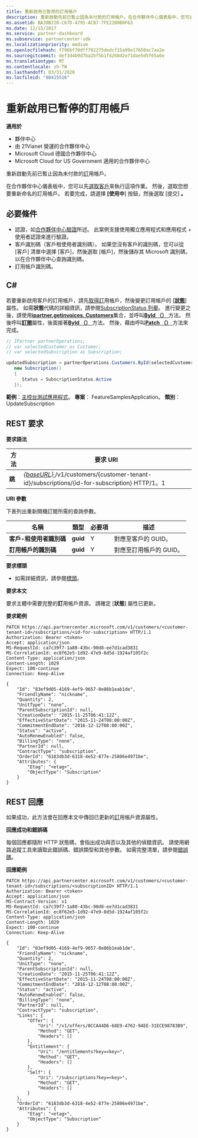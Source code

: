 ```yaml
---
title: 重新啟用已暫停的訂用帳戶
description: 重新啟動先前已暫止因為未付款的訂用帳戶。在合作夥伴中心儀表板中，您可以先選取客戶來執行這項作業。
ms.assetid: BA30B220-C67D-4795-ACB7-7FE22B0B0F63
ms.date: 12/15/2017
ms.service: partner-dashboard
ms.subservice: partnercenter-sdk
ms.localizationpriority: medium
ms.openlocfilehash: f796bf70dff782275dedcf15a99e17650ac7aa2e
ms.sourcegitcommit: def3d4b9d7ba2bf5b1fd268d2e71dae5d5f65a6e
ms.translationtype: MT
ms.contentlocale: zh-TW
ms.lasthandoff: 03/31/2020
ms.locfileid: "80415516"
---
```

# <a name="reactivate-a-suspended-subscription"></a>重新啟用已暫停的訂用帳戶


**適用於**

- 夥伴中心
- 由 21Vianet 營運的合作夥伴中心
- Microsoft Cloud 德國合作夥伴中心
- Microsoft Cloud for US Government 適用的合作夥伴中心

重新啟動先前已暫止因為未付款的[訂](subscription-resources.md)用帳戶。

在合作夥伴中心儀表板中，您可以先[選取客戶](get-a-customer-by-name.md)來執行這項作業。 然後，選取您想要重新命名的訂用帳戶。 若要完成，請選擇 **[使用中**] 按鈕，然後選取 [提交] **。**

## <a name="span-idprerequisitesspan-idprerequisitesspan-idprerequisitesprerequisites"></a><span id="Prerequisites"/><span id="prerequisites"/><span id="PREREQUISITES"/>必要條件


- 認證，如[合作夥伴中心驗證](partner-center-authentication.md)所述。 此案例支援使用獨立應用程式和應用程式 + 使用者認證來進行驗證。
- 客戶識別碼（客戶租使用者識別碼）。 如果您沒有客戶的識別碼，您可以從 [客戶] 清單中選擇 [客戶]，然後選取 [帳戶]，然後儲存其 Microsoft 識別碼，以在合作夥伴中心查詢識別碼。
- 訂用帳戶識別碼。

## <a name="span-idc_span-idc_c"></a><span id="C_"/><span id="c_"/>C#


若要重新啟用客戶的訂用帳戶，請先[取得訂](get-a-subscription-by-id.md)用帳戶，然後變更訂用帳戶的 [[**狀態**](https://docs.microsoft.com/dotnet/api/microsoft.store.partnercenter.models.subscriptions.subscription.status)] 屬性。 如需**狀態**代碼的詳細資訊，請參閱[SubscriptionStatus 列舉](https://docs.microsoft.com/dotnet/api/microsoft.store.partnercenter.models.subscriptions.subscriptionstatus)。 進行變更之後，請使用[**ipartner.getinvoices. Customers**](https://docs.microsoft.com/dotnet/api/microsoft.store.partnercenter.ipartner.customers)集合，並呼叫[**ById （）** ](https://docs.microsoft.com/dotnet/api/microsoft.store.partnercenter.customers.icustomercollection.byid)方法。 然後呼叫[**訂閱**](https://docs.microsoft.com/dotnet/api/microsoft.store.partnercenter.customers.icustomer.subscriptions)屬性，後面接著[**ById （）** ](https://docs.microsoft.com/dotnet/api/microsoft.store.partnercenter.subscriptions.isubscriptioncollection.byid)方法。 然後，藉由呼叫[**Patch （）** ](https://docs.microsoft.com/dotnet/api/microsoft.store.partnercenter.subscriptions.isubscription.patch)方法來完成。

``` csharp
// IPartner partnerOperations;
// var selectedCustomer as Customer;
// var selectedSubscription as Subscription;

updatedSubscription = partnerOperations.Customers.ById(selectedCustomerId).Subscriptions.ById(selectedSubscription.Id).Patch(
   new Subscription()
   {
      Status = SubscriptionStatus.Active
   });

```

**範例**：[主控台測試應用程式](console-test-app.md)。 **專案**： FeatureSamplesApplication。 **類別**： UpdateSubscription

## <a name="span-idrest_requestspan-idrest_requestspan-idrest_requestrest-request"></a><span id="REST_Request"/><span id="rest_request"/><span id="REST_REQUEST"/>REST 要求


**要求語法**

| 方法    | 要求 URI                                                                                                                |
|-----------|----------------------------------------------------------------------------------------------------------------------------|
| **跳** | [ *{baseURL}* ](partner-center-rest-urls.md)/v1/customers/{customer-tenant-id}/subscriptions/{id-for-subscription} HTTP/1。1 |

 

**URI 參數**

下表列出重新開機訂閱所需的查詢參數。

| 名稱                    | 類型     | 必要項 | 描述                               |
|-------------------------|----------|----------|-------------------------------------------|
| **客戶-租使用者識別碼**  | **guid** | Y        | 對應至客戶的 GUID。     |
| **訂用帳戶的識別碼** | **guid** | Y        | 對應至訂用帳戶的 GUID。 |

 

**要求標頭**

- 如需詳細資訊，請參閱[標頭](headers.md)。

**要求本文**

要求主體中需要完整的**訂**用帳戶資源。 請確定 [**狀態**] 屬性已更新。

**要求範例**

```http
PATCH https://api.partnercenter.microsoft.com/v1/customers/<customer-tenant-id>/subscriptions/<id-for-subscription> HTTP/1.1
Authorization: Bearer <token>
Accept: application/json
MS-RequestId: ca7c39f7-1a80-43bc-90d8-ee7d1cad3831
MS-CorrelationId: ec8f62e5-1d92-47e9-8d5d-1924af105f2c
Content-Type: application/json
Content-Length: 1029
Expect: 100-continue
Connection: Keep-Alive

{
    "Id": "83ef9d05-4169-4ef9-9657-0e86b1eab1de",
    "FriendlyName": "nickname",
    "Quantity": 2,
    "UnitType": "none",
    "ParentSubscriptionId": null,
    "CreationDate": "2015-11-25T06:41:12Z",
    "EffectiveStartDate": "2015-11-24T08:00:00Z",
    "CommitmentEndDate": "2016-12-12T08:00:00Z",
    "Status": "active",
    "AutoRenewEnabled": false,
    "BillingType": "none",
    "PartnerId": null,
    "ContractType": "subscription",
    "OrderId": "6183db3d-6318-4e52-877e-25806e4971be",
    "Attributes": {
        "Etag": "<etag>",
        "ObjectType": "Subscription"
    }
}
```

## <a name="span-idrest_responsespan-idrest_responsespan-idrest_responserest-response"></a><span id="REST_Response"/><span id="rest_response"/><span id="REST_RESPONSE"/>REST 回應


如果成功，此方法會在回應本文中傳回已更新的[訂](subscription-resources.md)用帳戶資源屬性。

**回應成功和錯誤碼**

每個回應都隨附 HTTP 狀態碼，會指出成功與否以及其他的偵錯資訊。 請使用網路追蹤工具來讀取此錯誤碼、錯誤類型和其他參數。 如需完整清單，請參閱[錯誤碼](error-codes.md)。

**回應範例**

```http
PATCH https://api.partnercenter.microsoft.com/v1/customers/<customer-tenant-id>/subscriptions/<subscriptionID> HTTP/1.1
Authorization: Bearer <token>
Accept: application/json
MS-Contract-Version: v1
MS-RequestId: ca7c39f7-1a80-43bc-90d8-ee7d1cad3831
MS-CorrelationId: ec8f62e5-1d92-47e9-8d5d-1924af105f2c
Content-Type: application/json
Content-Length: 1029
Expect: 100-continue
Connection: Keep-Alive

{
    "Id": "83ef9d05-4169-4ef9-9657-0e86b1eab1de",
    "FriendlyName": "nickname",
    "Quantity": 2,
    "UnitType": "none",
    "ParentSubscriptionId": null,
    "CreationDate": "2015-11-25T06:41:12Z",
    "EffectiveStartDate": "2015-11-24T08:00:00Z",
    "CommitmentEndDate": "2016-12-12T08:00:00Z",
    "Status": "active",
    "AutoRenewEnabled": false,
    "BillingType": "none",
    "PartnerId": null,
    "ContractType": "subscription",
    "Links": {
        "Offer": {
            "Uri": "/v1/offers/0CCA44D6-68E9-4762-94EE-31ECE98783B9",
            "Method": "GET",
            "Headers": []
        },
        "Entitlement": {
            "Uri": "/entitlements?key=<key>",
            "Method": "GET",
            "Headers": []
        },
        "Self": {
            "Uri": "/subscriptions?key=<key>",
            "Method": "GET",
            "Headers": []
        }
    },
    "OrderId": "6183db3d-6318-4e52-877e-25806e4971be",
    "Attributes": {
        "Etag": "<etag>",
        "ObjectType": "Subscription"
    }
}
```

 

 





